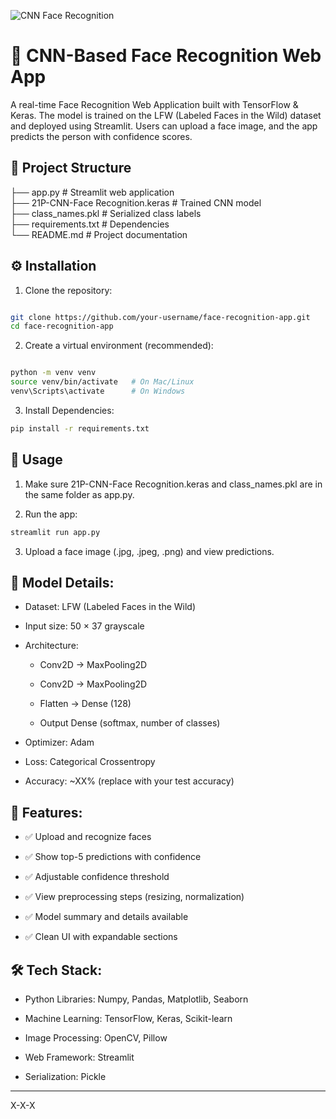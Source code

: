 ![CNN Face Recognition](https://ars.els-cdn.com/content/image/1-s2.0-S2665917423001368-gr6.jpg)

# 👤 CNN-Based Face Recognition Web App

A real-time Face Recognition Web Application built with TensorFlow & Keras. The model is trained on the LFW (Labeled Faces in the Wild) dataset and deployed using Streamlit. Users can upload a face image, and the app predicts the person with confidence scores.

## 📂 Project Structure

├── app.py                         # Streamlit web application  
├── 21P-CNN-Face Recognition.keras # Trained CNN model  
├── class_names.pkl                # Serialized class labels  
├── requirements.txt               # Dependencies  
└── README.md                      # Project documentation  

## ⚙️ Installation

1. Clone the repository:

```bash

git clone https://github.com/your-username/face-recognition-app.git
cd face-recognition-app
```

2. Create a virtual environment (recommended):

```bash

python -m venv venv
source venv/bin/activate   # On Mac/Linux
venv\Scripts\activate      # On Windows
 ```

3. Install Dependencies:

```bash
pip install -r requirements.txt
```

## 🚀 Usage

1. Make sure 21P-CNN-Face Recognition.keras and class_names.pkl are in the same folder as app.py.

2. Run the app:

```bash
streamlit run app.py
```

3. Upload a face image (.jpg, .jpeg, .png) and view predictions.

## 🧠 Model Details:

- Dataset: LFW (Labeled Faces in the Wild)

- Input size: 50 × 37 grayscale

- Architecture:

  - Conv2D → MaxPooling2D

  - Conv2D → MaxPooling2D

  - Flatten → Dense (128)

  - Output Dense (softmax, number of classes)

- Optimizer: Adam

- Loss: Categorical Crossentropy

- Accuracy: ~XX% (replace with your test accuracy)

## 📸 Features: 

- ✅ Upload and recognize faces

- ✅ Show top-5 predictions with confidence

- ✅ Adjustable confidence threshold

- ✅ View preprocessing steps (resizing, normalization)

- ✅ Model summary and details available

- ✅ Clean UI with expandable sections

## 🛠️ Tech Stack:

- Python Libraries: Numpy, Pandas, Matplotlib, Seaborn

- Machine Learning: TensorFlow, Keras, Scikit-learn

- Image Processing: OpenCV, Pillow

- Web Framework: Streamlit

- Serialization: Pickle

---

X-X-X
